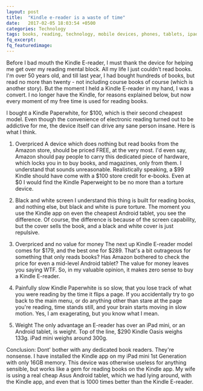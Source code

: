 ```yaml
---
layout: post
title:  "Kindle e-reader is a waste of time"
date:   2017-02-05 18:03:54 +0500
categories: Technology
tags: books, reading, technology, mobile devices, phones, tablets, ipad, android, kindle, amazon
fq_excerpt:
fq_featuredimage:
---
```

Before I bad mouth the Kindle E-reader, I must thank the device for helping me get over my reading mental block. All my life I just couldn't read books. I'm over 50 years old, and till last year, I had bought hundreds of books, but read no more than twenty - not including course books of course (which is another story). But the moment I held a Kindle E-reader in my hand, I was a convert. I no longer have the Kindle, for reasons explained below, but now every moment of my free time is used for reading books.

I bought a Kindle Paperwhite, for $100, which is their second cheapest model. Even though the convenience of electronic reading turned out to be addictive for me, the device itself can drive any sane person insane. Here is what I think.

1. Overpriced
A device which does nothing but read books from the Amazon store, should be priced FREE, at the very most. I'd even say, Amazon should pay people to carry this dedicated piece of hardware, which locks you in to buy books, and magazines, only from them. I understand that sounds unreasonable. Realistically speaking, a $99 Kindle should have come with a $100 store credit for e-books. Even at $0 I would find the Kindle Paperweight to be no more than a torture device.

2. Black and white screen
I understand this thing is built for reading books, and nothing else, but black and white is pure torture. The moment you use the Kindle app on even the cheapest Android tablet, you see the difference. Of course, the difference is because of the screen capability, but the cover sells the book, and a black and white cover is just repulsive.

3. Overpriced and no value for money
The next up Kindle E-reader model comes for $179, and the best one for $289. That's a bit outrageous for something that only reads books? Has Amazon bothered to check the price for even a mid-level Android tablet? The value for money leaves you saying WTF. So, in my valuable opinion, it makes zero sense to buy a Kindle E-reader.

4. Painfully slow
Kindle Paperwhite is so slow, that you lose track of what you were reading by the time it flips a page. If you accidentally try to go back to the main menu, or do anything other than stare at the page you're reading, time stands still, and your brain starts moving in slow motion. Yes, I am exagerating, but you know what I mean.

5. Weight
The only advantage an E-reader has over an iPad mini, or an Android tablet, is weight. Top of the line, $290 Kindle Oasis weighs 133g. iPad mini weighs around 300g.

Conclusion:
Dont' bother with any dedicated book readers. They're nonsense. I have installed the Kindle app on my iPad mini 1st Generation with only 16GB memory. This device was otherwise useless for anything sensible, but works like a gem for reading books on the Kindle app. My wife is using a real cheap Asus Android tablet, which we had lying around, with the Kindle app, and even that is 1000 times better than the Kindle E-reader.


